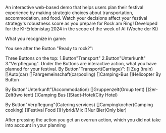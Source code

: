 An interactive web-based demo that helps users plan their festival experience by making strategic choices about transportation, accommodation, and food. Watch your decisions affect your festival strategy's robustness score as you prepare for Rock am Ring!
Developed for the KI-Erlebnistag 2024 in the scope of the week of AI (Woche der KI)

What you recognize in game:

You see after the Button "Ready to rock?":

Three Buttons on the top: 1.Button"Transport" 2.Button"Unterkunft" 3."Verpflegung".
Under the Buttons are interactive action, what you have planned for your festival.
By Button"Transport(Carriage)":
[] Zug (train)
[]Auto(car)
[]Fahrgemeinschaft(carpooling)
[]Camping-Bus
[]Helicopter
By Button

By Button"Unterkunft"(Accommodation)
[]Gruppenzelt(Group tent)
[]2er-Zelt(two tent)
[]Camping Bus
[]Stadt-Hotel(City Hotel)

By Button"Verpflegung"(Catering services)
[]Campingkocher(Camping cooking)
[]Festival Food
[]Hybrid/Mix
[]Nur Bier(Only bier)

After pressing the action you get an overrun action, which you did not take into account in your planning

